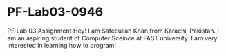 # PF-Lab03-0946
PF Lab 03 Assignment
Hey! I am Safeeullah Khan from Karachi, Pakistan. I am an aspiring student of Computer Sceince at FAST university. I am very interested in learning how to program!

